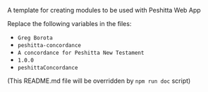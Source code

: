 A template for creating modules to be used with Peshitta Web App

Replace the following variables in the files:
* `Greg Borota`
* `peshitta-concordance`
* `A concordance for Peshitta New Testament`
* `1.0.0`
* `peshittaConcordance`

(This README.md file will be overridden by `npm run doc` script)